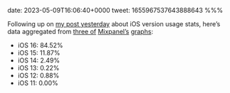 date: 2023-05-09T16:06:40+0000
tweet: 1655967537643888643
%%%

Following up on [my post yesterday](https://pub.douglashill.co/2023/05/08/whats-the-best.html) about iOS version usage stats, here’s data aggregated from [three of](https://mixpanel.com/trends/#report/ios_16) [Mixpanel’s](https://mixpanel.com/trends/#report/ios_14) [graphs](https://mixpanel.com/trends/#report/ios_12):

- iOS 16: 84.52%
- iOS 15: 11.87%
- iOS 14:  2.49%
- iOS 13:  0.22%
- iOS 12:  0.88%
- iOS 11:  0.00%
